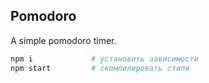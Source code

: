 Pomodoro
--------

A simple pomodoro timer.

```bash
npm i             # установить зависимости
npm start         # скомпилировать стили
```